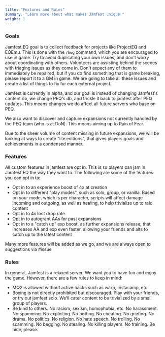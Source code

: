 ```yaml
---
title: "Features and Rules"
summary: "Learn more about what makes Jamfest unique!"
weight: 1
---
```


### Goals

Jamfest EQ goal is to collect feedback for projects like ProjectEQ and EQEmu. This is done with the `/bug` command, which you are encouraged to use in game. Try to avoid duplicating your own issues, and don't worry about coordinating with others. Volunteers are assisting behind the scenes with triaging issues as they come in. Don't expect any of them to immediately be repaired, but if you do find something that is game breaking, please report it to a GM in game. We are going to take all these issues and create a list of things to fix for each external project.

Jamfest is currently in alpha, and our goal is instead of changing Jamfest's content db, we change PEQ's db, and trickle it back to jamfest after PEQ updates. This means changes we do affect all future servers who base on PEQ.

We also want to discover and capture expansions not currently handled by the PEQ team (who is at DoN). This means aiming up to Rain of Fear.

Due to the sheer volume of content missing in future expansions, we will be looking at ways to create "lite editions", that gives players goals and achievements in a condensed manner.

### Features

All custom features in jamfest are opt in. This is so players can jam in Jamfest EQ the way they want to. The following are some of the features you can opt in to:

- Opt in to an experience boost of 4x at creation
- Opt in to different "play modes", such as solo, group, or vanilla. Based on your mode, which is per character, scripts will affect damage incoming and outgoing, as well as healing, to help trivialize up to raid content
- Opt in to 4x loot drop rate
- Opt in to autogrant AAs for past expansions
- Opt in to a "catch up" exp boost, as further expansions release, that increases AA and exp even faster, allowing your friends and alts to catch up to the latest content

Many more features will be added as we go, and we are always open to suggestions via #issue

### Rules

In general, Jamfest is a relaxed server. We want you to have fun and enjoy the game. However, there are a few rules to keep in mind:

- MQ2 is allowed without active hacks such as warp, instacamp, etc.
- Boxing is not directly prohibited but discouraged. Play with your friends, or try out jamfest solo. We'll cater content to be trivialized by a small group of players.
- Be kind to others. No racism, sexism, homophobia, etc. No harassment. No spamming. No exploiting. No botting. No cheating. No griefing. No drama. No politics. No religion. No hate speech. No trolling. No scamming. No begging. No stealing. No killing players. No training. Be nice, please.